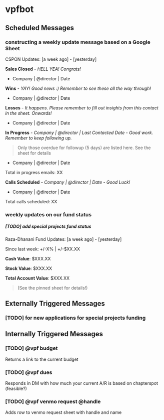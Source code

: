# vpfbot

## Scheduled Messages

### constructing a weekly update message based on a Google Sheet

CSPON Updates: [a week ago] - [yesterday]

**Sales Closed** - _HELL YEA! Congrats!_
- Company | @director | Date

**Wins** - _YAY! Good news :) Remember to see these all the way through!_
- Company | @director | Date

**Losses** - _It happens. Please remember to fill out insights from this contact in the sheet. Onwards!_
- Company | @director | Date

**In Progress** - _Company | @director | Last Contacted Date_ - _Good work. Remember to keep following up._
> Only those overdue for followup (5 days) are listed here. See the sheet for details

- Company | @director | Date

Total in progress emails: XX

**Calls Scheduled** - _Company | @director | Date_ - _Good Luck!_

- Company | @director | Date

Total calls scheduled: XX

### weekly updates on our fund status

##### [TODO] add special projects fund status

Raza-Dhanani Fund Updates: [a week ago] - [yesterday]

Since last week: +/-X% | +/-$XX.XX

**Cash Value**: $XXX.XX

**Stock Value**: $XXX.XX

**Total Account Value**: $XXX.XX

> (See the pinned sheet for details!)

## Externally Triggered Messages

### [TODO] for new applications for special projects funding

## Internally Triggered Messages

### [TODO] @vpf budget
Returns a link to the current budget

### [TODO] @vpf dues
Responds in DM with how much your current A/R is based on chapterspot (feasible?)

### [TODO] @vpf venmo request @handle
Adds row to venmo request sheet with handle and name